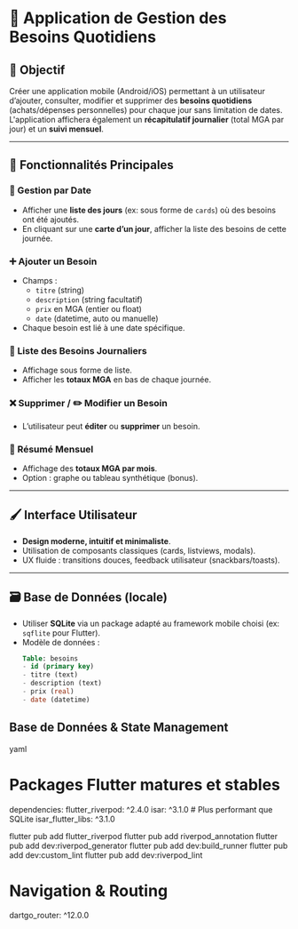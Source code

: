 # 📱 Application de Gestion des Besoins Quotidiens

## 🎯 Objectif
Créer une application mobile (Android/iOS) permettant à un utilisateur d’ajouter, consulter, modifier et supprimer des **besoins quotidiens** (achats/dépenses personnelles) pour chaque jour sans limitation de dates. L'application affichera également un **récapitulatif journalier** (total MGA par jour) et un **suivi mensuel**.

---

## 🧩 Fonctionnalités Principales

### 📅 Gestion par Date
- Afficher une **liste des jours** (ex: sous forme de `cards`) où des besoins ont été ajoutés.
- En cliquant sur une **carte d’un jour**, afficher la liste des besoins de cette journée.

### ➕ Ajouter un Besoin
- Champs : 
  - `titre` (string)
  - `description` (string facultatif)
  - `prix` en MGA (entier ou float)
  - `date` (datetime, auto ou manuelle)
- Chaque besoin est lié à une date spécifique.

### 📄 Liste des Besoins Journaliers
- Affichage sous forme de liste.
- Afficher les **totaux MGA** en bas de chaque journée.

### ❌ Supprimer / ✏️ Modifier un Besoin
- L’utilisateur peut **éditer** ou **supprimer** un besoin.

### 🧮 Résumé Mensuel
- Affichage des **totaux MGA par mois**.
- Option : graphe ou tableau synthétique (bonus).

---

## 🖌️ Interface Utilisateur
- **Design moderne, intuitif et minimaliste**.
- Utilisation de composants classiques (cards, listviews, modals).
- UX fluide : transitions douces, feedback utilisateur (snackbars/toasts).

---

## 🗃️ Base de Données (locale)
- Utiliser **SQLite** via un package adapté au framework mobile choisi (ex: `sqflite` pour Flutter).
- Modèle de données :
  ```sql
  Table: besoins
  - id (primary key)
  - titre (text)
  - description (text)
  - prix (real)
  - date (datetime)

## Base de Données & State Management
yaml
# Packages Flutter matures et stables
dependencies:
  flutter_riverpod: ^2.4.0 
  isar: ^3.1.0  # Plus performant que SQLite
  isar_flutter_libs: ^3.1.0

flutter pub add flutter_riverpod
flutter pub add riverpod_annotation
flutter pub add dev:riverpod_generator
flutter pub add dev:build_runner
flutter pub add dev:custom_lint
flutter pub add dev:riverpod_lint

# Navigation & Routing
dartgo_router: ^12.0.0 